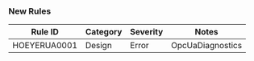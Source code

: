 ﻿### New Rules

| Rule ID      | Category | Severity | Notes            |
|--------------|----------|----------|------------------| 
| HOEYERUA0001 | Design   | Error    | OpcUaDiagnostics |